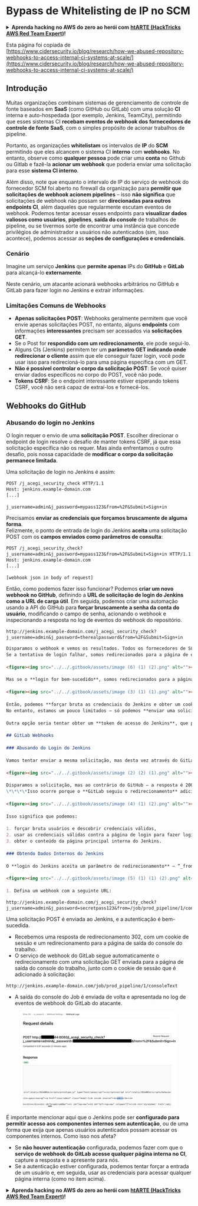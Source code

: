 # Bypass de Whitelisting de IP no SCM

<details>

<summary><strong>Aprenda hacking no AWS do zero ao herói com</strong> <a href="https://training.hacktricks.xyz/courses/arte"><strong>htARTE (HackTricks AWS Red Team Expert)</strong></a><strong>!</strong></summary>

Outras formas de apoiar o HackTricks:

* Se você quer ver sua **empresa anunciada no HackTricks** ou **baixar o HackTricks em PDF**, confira os [**PLANOS DE ASSINATURA**](https://github.com/sponsors/carlospolop)!
* Adquira o [**material oficial PEASS & HackTricks**](https://peass.creator-spring.com)
* Descubra [**A Família PEASS**](https://opensea.io/collection/the-peass-family), nossa coleção de [**NFTs exclusivos**](https://opensea.io/collection/the-peass-family)
* **Junte-se ao grupo** 💬 [**Discord**](https://discord.gg/hRep4RUj7f) ou ao [**grupo do telegram**](https://t.me/peass) ou **siga-me** no **Twitter** 🐦 [**@carlospolopm**](https://twitter.com/carlospolopm)**.**
* **Compartilhe suas técnicas de hacking enviando PRs para os repositórios do GitHub** [**HackTricks**](https://github.com/carlospolop/hacktricks) e [**HackTricks Cloud**](https://github.com/carlospolop/hacktricks-cloud).

</details>

Esta página foi copiada de [https://www.cidersecurity.io/blog/research/how-we-abused-repository-webhooks-to-access-internal-ci-systems-at-scale/](https://www.cidersecurity.io/blog/research/how-we-abused-repository-webhooks-to-access-internal-ci-systems-at-scale/)

## Introdução

Muitas organizações combinam sistemas de gerenciamento de controle de fonte baseados em **SaaS** (como GitHub ou GitLab) com uma solução **CI** interna e auto-hospedada (por exemplo, Jenkins, TeamCity), permitindo que esses sistemas CI **recebam eventos de webhook dos fornecedores de controle de fonte SaaS**, com o simples propósito de acionar trabalhos de pipeline.

Portanto, as organizações **whitelistam** os intervalos de **IP** do **SCM** permitindo que eles alcancem o sistema CI **interno** com **webhooks**. No entanto, observe como **qualquer pessoa** pode criar uma **conta** no Github ou Gitlab e fazê-la **acionar um webhook** que poderia enviar uma solicitação para esse **sistema CI interno**.

Além disso, note que enquanto o intervalo de IP do serviço de webhook do fornecedor SCM foi aberto no firewall da organização para **permitir que solicitações de webhook acionem pipelines** – isso **não significa** que solicitações de webhook não possam ser **direcionadas para outros endpoints CI**, além daqueles que regularmente escutam eventos de webhook. Podemos tentar acessar esses endpoints para **visualizar dados valiosos como usuários**, **pipelines**, **saída do console** de trabalhos de pipeline, ou se tivermos sorte de encontrar uma instância que concede privilégios de administrador a usuários não autenticados (sim, isso acontece), podemos acessar as **seções de configurações e credenciais**.

### Cenário

Imagine um serviço **Jenkins** que **permite apenas** IPs do **GitHub** e **GitLab** para alcançá-lo **externamente**.

Neste cenário, um atacante acionará webhooks arbitrários no GitHub e GitLab para fazer login no Jenkins e extrair informações.

### Limitações Comuns de Webhooks

* **Apenas solicitações POST**: Webhooks geralmente permitem que você envie apenas solicitações POST, no entanto, alguns **endpoints** com informações **interessantes** precisam ser acessados via **solicitações GET**.
* Se o Post for **respondido com um redirecionamento**, ele pode segui-lo.
* Alguns CIs (Jenkins) permitem ter um **parâmetro GET indicando onde redirecionar o cliente** assim que ele conseguir fazer login, você pode usar isso para redirecioná-lo para uma página específica com um GET.
* **Não é possível controlar o corpo da solicitação POST**: Se você quiser enviar dados específicos no corpo do POST, você não pode.
* **Tokens CSRF**: Se o endpoint interessante estiver esperando tokens CSRF, você não será capaz de extraí-los e fornecê-los.

## Webhooks do GitHub

### Abusando do login no Jenkins

O login requer o envio de uma **solicitação POST**. Escolher direcionar o endpoint de login resolve o desafio de manter tokens CSRF, já que essa solicitação específica não os requer. Mas ainda enfrentamos o outro desafio, pois nossa capacidade de **modificar o corpo da solicitação permanece limitada**.

Uma solicitação de login no Jenkins é assim:
```
POST /j_acegi_security_check HTTP/1.1
Host: jenkins.example-domain.com
[...]

j_username=admin&j_password=mypass123&from=%2F&Submit=Sign+in
```
Precisamos **enviar as credenciais que forçamos bruscamente de alguma forma**.\
Felizmente, o ponto de entrada de login do Jenkins **aceita** uma solicitação POST com os **campos enviados como parâmetros de consulta**:
```
POST /j_acegi_security_check?j_username=admin&j_password=mypass123&from=%2F&Submit=Sign+in HTTP/1.1
Host: jenkins.example-domain.com
[...]

[webhook json in body of request]
```
Então, como podemos fazer isso funcionar? Podemos **criar um novo webhook no GitHub**, definindo a **URL de solicitação de login do Jenkins como a URL de carga útil**. Em seguida, podemos criar uma automação usando a API do GitHub para **forçar bruscamente a senha da conta do usuário**, modificando o campo de senha, acionando o webhook e inspecionando a resposta no log de eventos do webhook do repositório.
```
http://jenkins.example-domain.com/j_acegi_security_check?j_username=admin&j_password=therealpassword&from=%2F&Submit=Sign+in
```
```markdown
Disparamos o webhook e vemos os resultados. Todos os fornecedores de SCM exibem a solicitação HTTP e a resposta enviada pelo webhook em sua UI.
Se a tentativa de login falhar, somos redirecionados para a página de erro de login.

<figure><img src="../../.gitbook/assets/image (6) (1) (2).png" alt=""><figcaption></figcaption></figure>

Mas se o **login for bem-sucedido**, somos redirecionados para a página principal do Jenkins, e um **cookie de sessão é definido**.

<figure><img src="../../.gitbook/assets/image (3) (1) (1).png" alt=""><figcaption></figcaption></figure>

Então, podemos **forçar bruta as credenciais do Jenkins e obter um cookie de sessão!**
No entanto, estamos um pouco limitados – só podemos **enviar uma solicitação sem estado de cada vez**, e o **cookie não pode ser anexado** à nossa solicitação, pois não podemos controlar os cabeçalhos.

Outra opção seria tentar obter um **token de acesso do Jenkins**, que pode ser anexado na URL e usado para enviar solicitações POST para o Jenkins sem a necessidade de adicionar um token CSRF. Esta opção é um pouco mais complexa, pois exige que um atacante encontre de alguma forma tanto um CI auto-hospedado que só é acessível a partir de faixas de IP do SCM e também obtenha um token de acesso válido para esse CI. Então, por enquanto – vamos nos concentrar em cenários mais práticos.

## GitLab Webhooks

### Abusando do Login do Jenkins

Vamos tentar enviar a mesma solicitação, mas desta vez através do GitLab. Devido às mesmas limitações, enviamos a **mesma solicitação POST, adicionando as credenciais como parâmetros de consulta**.

<figure><img src="../../.gitbook/assets/image (2) (2) (1).png" alt=""><figcaption></figcaption></figure>

Disparamos a solicitação, mas ao contrário do GitHub – a resposta é 200. Como no último exemplo, usamos **o serviço de webhook do GitLab para forçar bruta um usuário e obter um cookie de sessão**, mas desta vez – o conteúdo da resposta do Jenkins foi retransmitido de volta para a UI do GitLab, fornecendo-nos essencialmente com o **conteúdo completo da página principal do Jenkins.**
\*\*\*\*Isso ocorre porque o **GitLab seguiu o redirecionamento** adicionando o **Cookie** à solicitação:

<figure><img src="../../.gitbook/assets/image (4) (1) (2).png" alt=""><figcaption></figcaption></figure>

Isso significa que podemos:

1. forçar bruta usuários e descobrir credenciais válidas,
2. usar as credenciais válidas contra a página de login para fazer login com sucesso,
3. obter o conteúdo da página principal interna do Jenkins.

### Obtendo Dados Internos do Jenkins

O **login do Jenkins aceita um parâmetro de redirecionamento** – “_from_”. Originalmente usado para **redirecionar usuários para a página que pretendiam alcançar após o login**, mas no nosso caso – um recurso que podemos abusar para enviar uma solicitação GET anexada com um cookie de sessão para uma página interna do Jenkins de nossa escolha. Vamos ver como:

<figure><img src="../../.gitbook/assets/image (5) (1) (1) (2).png" alt=""><figcaption></figcaption></figure>

1. Defina um webhook com a seguinte URL:
```
```
http://jenkins.example-domain.com/j_acegi_security_check?j_username=admin&j_password=secretpass123&from=/job/prod_pipeline/1/consoleText&Submit=Sign+in
```
Uma solicitação POST é enviada ao Jenkins, e a autenticação é bem-sucedida.

* Recebemos uma resposta de redirecionamento 302, com um cookie de sessão e um redirecionamento para a página de saída do console do trabalho.
* O serviço de webhook do GitLab segue automaticamente o redirecionamento com uma solicitação GET enviada para a página de saída do console do trabalho, junto com o cookie de sessão que é adicionado à solicitação:
```
http://jenkins.example-domain.com/job/prod_pipeline/1/consoleText
```
* A saída do console do Job é enviada de volta e apresentada no log de eventos de webhook do GitLab do atacante.

<figure><img src="../../.gitbook/assets/image (1) (3).png" alt=""><figcaption></figcaption></figure>

É importante mencionar aqui que o Jenkins pode ser **configurado para permitir acesso aos componentes internos sem autenticação**, ou de uma forma que exija que apenas usuários autenticados possam acessar os componentes internos. Como isso nos afeta?

* Se **não houver autenticação** configurada, podemos fazer com que o **serviço de webhook do GitLab acesse qualquer página interna no CI**, capture a resposta e a apresente para nós.
* Se a autenticação estiver configurada, podemos tentar forçar a entrada de um usuário e, em seguida, usar as credenciais para acessar qualquer página interna (como no item acima).

<details>

<summary><strong>Aprenda hacking no AWS do zero ao herói com</strong> <a href="https://training.hacktricks.xyz/courses/arte"><strong>htARTE (HackTricks AWS Red Team Expert)</strong></a><strong>!</strong></summary>

Outras formas de apoiar o HackTricks:

* Se você quiser ver sua **empresa anunciada no HackTricks** ou **baixar o HackTricks em PDF**, confira os [**PLANOS DE ASSINATURA**](https://github.com/sponsors/carlospolop)!
* Adquira o [**merchandising oficial do PEASS & HackTricks**](https://peass.creator-spring.com)
* Descubra [**A Família PEASS**](https://opensea.io/collection/the-peass-family), nossa coleção de [**NFTs**](https://opensea.io/collection/the-peass-family) exclusivos
* **Junte-se ao grupo** 💬 [**Discord**](https://discord.gg/hRep4RUj7f) ou ao grupo [**telegram**](https://t.me/peass) ou **siga-me** no **Twitter** 🐦 [**@carlospolopm**](https://twitter.com/carlospolopm)**.**
* **Compartilhe suas técnicas de hacking enviando PRs para os repositórios github do** [**HackTricks**](https://github.com/carlospolop/hacktricks) e [**HackTricks Cloud**](https://github.com/carlospolop/hacktricks-cloud).

</details>
